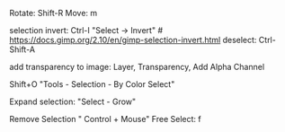 
Rotate: Shift-R
Move: m

selection invert: Ctrl-I "Select -> Invert" # https://docs.gimp.org/2.10/en/gimp-selection-invert.html
deselect: Ctrl-Shift-A

add transparency to image: Layer, Transparency, Add Alpha Channel

Shift+O "Tools - Selection - By Color Select"


Expand selection: "Select - Grow"

Remove Selection " Control + Mouse"
Free Select: f
